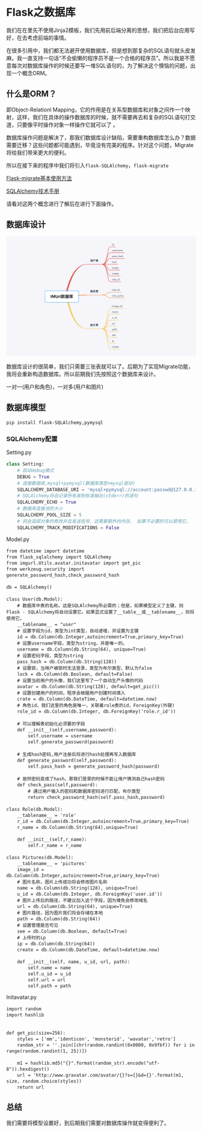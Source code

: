 # Flask之数据库

我们在在里先不使用Jinja2模板，我们先用前后端分离的思想，我们把后台应用写好，在去考虑前端的事情。

在很多引用中，我们都无法避开使用数据库，但是想到那复杂的SQL语句就头皮发麻。我一直支持一句话“不会偷懒的程序员不是一个合格的程序员”。所以我是不愿意每次对数据库操作的时候还要写一堆SQL语句的，为了解决这个懊恼的问题，出现一个概念ORM。

## 什么是ORM？

即Object-Relationl Mapping，它的作用是在关系型数据库和对象之间作一个映射，这样，我们在具体的操作数据库的时候，就不需要再去和复杂的SQL语句打交道，只要像平时操作对象一样操作它就可以了 。

数据库操作问题是解决了，那我们数据库设计缺陷，需要重构数据库怎么办？数据需要迁移？这些问题都可能遇到，毕竟没有完美的程序。针对这个问题，Migrate将给我们带来更大的便利。

所以在接下来的程序中我们将引入`flask-SQLAlchemy`，`flask-migrate`

[Flask-migrate基本使用方法](https://www.cnblogs.com/sablier/p/11084080.html)

[SQLAlchemy技术手册](https://www.cnblogs.com/sablier/p/11829623.html)

请看对这两个概念进行了解后在进行下面操作。

## 数据库设计

![](images/1.png)

数据库设计的很简单，我们只需要三张表就可以了。后期为了实现Migrate功能，我将会重新构造数据库。所以前期我们先按照这个数据库来设计。

一对一(用户和角色)，一对多(用户和图片)

## 数据库模型

```
pip install flask-SQLAlchemy,pymysql
```

### SQLAlchemy配置

Setting.py

```python
class Setting:
    # 启动debug模式
    DEBUG = True
    # 连接数据库,mysql+pymysql(数据库类型+mysql驱动)
    SQLALCHEMY_DATABASE_URI = 'mysql+pymysql://account:passwd@127.0.0.1:3306/database'
    # SQLAlchemy将会记录所有发到标准输出(stderr)的语句
    SQLALCHEMY_ECHO = True
    # 数据库连接池的大小
    SQLALCHEMY_POOL_SIZE = 5
    # 将会追踪对象的修改并且发送信号。这需要额外的内存， 如果不必要的可以禁用它。
    SQLALCHEMY_TRACK_MODIFICATIONS = False
```

Model.py

```
from datetime import datetime
from flask_sqlalchemy import SQLAlchemy
from imgurl.Utils.avatar.initavatar import get_pic
from werkzeug.security import generate_password_hash,check_password_hash

db = SQLAlchemy()

class User(db.Model):
    # 数据库中表的名称。这是SQLAlchemy所必需的；但是，如果模型定义了主键，则Flask - SQLAlchemy将自动设置它。如果显式设置了__table__或__tablename__，则将使用它。
    __tablename__ = "user"
    # 设置字段为id，类型为int类型，自动递增，并设置为主键
    id = db.Column(db.Integer,autoincrement=True,primary_key=True)
    # 设置username字段，类型为string，并是唯一的。
    username = db.Column(db.String(64), unique=True)
    # 设置密码字段，类型为string
    pass_hash = db.Column(db.String(128))
    # 设置锁，当用户被锁时无法登录，类型为布尔类型，默认为false
    lock = db.Column(db.Boolean, default=False)
    # 设置当前用户的头像，我们这里写了一个自动生产头像的代码
    avatar = db.Column(db.String(128), default=get_pic())
    # 设置创建用户的时间，程序会根据用户创建时间填入
    crate = db.Column(db.DateTime, default=datetime.now)
    # 角色id，我们这里的角色是唯一，关联着role表的id，ForeignKey(外键)
    role_id = db.Column(db.Integer, db.ForeignKey('role.r_id'))

    # 可以理解表初始化必须要的字段
    def __init__(self,username,password):
        self.username = username
        self.generate_password(password)

    # 生成hash密码,用户注册后将进行hash处理再写入数据库
    def generate_password(self,password):
        self.pass_hash = generate_password_hash(password)

    # 居然密码变成了hash，那我们登录的时候不能让用户猜测自己hash密码
    def check_pass(self,password):
        # 通过用户输入的密码和数据库密码进行匹配，布尔类型
        return check_password_hash(self.pass_hash,password)

class Role(db.Model):
    __tablename__ = 'role'
    r_id = db.Column(db.Integer,autoincrement=True,primary_key=True)
    r_name = db.Column(db.String(64),unique=True)

    def __init__(self,r_name):
        self.r_name = r_name

class Pictures(db.Model):
    __tablename__ = 'pictures'
    image_id = db.Column(db.Integer,autoincrement=True,primary_key=True)
    # 图片名称，图片上传成功将会修改图片名称
    name = db.Column(db.String(128), unique=True)
    u_id = db.Column(db.Integer, db.ForeignKey('user.id'))
    # 图片上传后的路径，不建议加入这个字段，因为难免会修改域名
    url = db.Column(db.String(64), unique=True)
    # 图片路径，因为图片我们将会存储在本地
    path = db.Column(db.String(64))
    # 设置管理是否可见
    see = db.Column(db.Boolean, default=True)
    # 上传时的ip
    ip = db.Column(db.String(64))
    create = db.Column(db.DateTime, default=datetime.now)

    def __init__(self, name, u_id, url, path):
        self.name = name
        self.u_id = u_id
        self.url = url
        self.path = path
```

Initavatar.py

```
import random
import hashlib


def get_pic(size=256):
    styles = ['mm','identicon', 'monsterid', 'wavatar','retro']
    random_str = ''.join([chr(random.randint(0x0000, 0x9fbf)) for i in range(random.randint(1, 25))])

    m1 = hashlib.md5("{}".format(random_str).encode("utf-8")).hexdigest()
    url = 'http://www.gravatar.com/avatar/{}?s={}&d={}'.format(m1, size, random.choice(styles))
    return url
```

## 总结

我们需要将模型设置好，到后期我们需要对数据库操作就变得便利了。